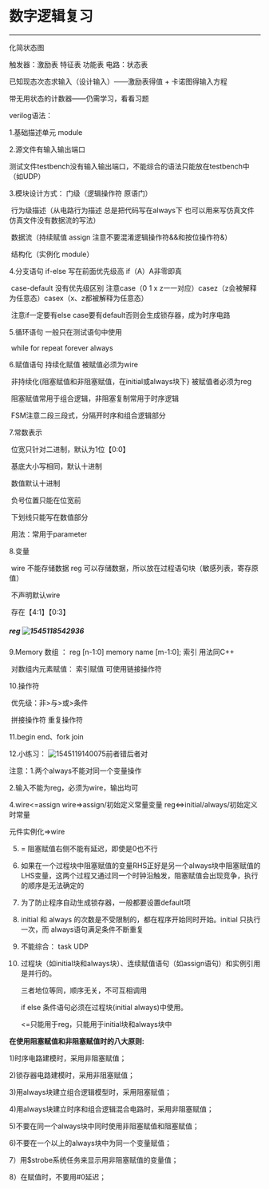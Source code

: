 # 数字逻辑复习

___

化简状态图

触发器：激励表 特征表  功能表    电路：状态表

已知现态次态求输入（设计输入）——激励表得值  +  卡诺图得输入方程

带无用状态的计数器——仍需学习，看看习题







verilog语法：

1.基础描述单元 module

2.源文件有输入输出端口  

   测试文件testbench没有输入输出端口，不能综合的语法只能放在testbench中（如UDP）

3.模块设计方式： 门级（逻辑操作符 原语门） 

​				行为级描述（从电路行为描述 总是把代码写在always下 也可以用来写仿真文件 仿真文件没有数据流的写法） 

​				数据流（持续赋值 assign 注意不要混淆逻辑操作符&&和按位操作符&） 

​				结构化（实例化 module）

4.分支语句    if-else   写在前面优先级高   if（A）A非零即真 

​			case-default     没有优先级区别 注意case（0 1 x z一一对应）casez（z会被解释为任意态）casex（x、z都被解释为任意态）

​			注意if一定要有else case要有default否则会生成锁存器，成为时序电路

5.循环语句  一般只在测试语句中使用

​			while for repeat forever always

6.赋值语句 持续化赋值  被赋值必须为wire

​		    非持续化{阻塞赋值和非阻塞赋值，在initial或always块下} 被赋值者必须为reg

​		    阻塞赋值常用于组合逻辑，非阻塞复制常用于时序逻辑

​		    FSM注意二段三段式，分隔开时序和组合逻辑部分

7.常数表示 

​		位宽只针对二进制，默认为1位【0:0】

​		基底大小写相同，默认十进制

​		数值默认十进制

​		负号位置只能在位宽前

​		下划线只能写在数值部分

​		用法：常用于parameter

8.变量

​		wire 不能存储数据                 reg 可以存储数据，所以放在过程语句块（敏感列表，寄存原值）  

​		不声明默认wire

​		存在【4:1】【0:3】

##### 	reg	![1545118542936](C:\Users\lenovo\AppData\Local\Temp\1545118542936.png)

9.Memory 数组  ： reg [n-1:0] memory name [m-1:0];   索引 用法同C++

​			     对数组内元素赋值： 索引赋值  可使用链接操作符

10.操作符

​		优先级：非>与>或>条件

​		拼接操作符 重复操作符

11.begin end、fork join

12.小练习： ![1545119140075](C:\Users\lenovo\AppData\Local\Temp\1545119140075.png)前者错后者对







注意：1.两个always不能对同一个变量操作

2.输入不能为reg，必须为wire，输出均可

4.wire<=assign  wire=>assign/初始定义常量变量          reg<=>initial/always/初始定义时常量

   元件实例化=>wire

5. = 阻塞赋值右侧不能有延迟，即使是0也不行

6. 如果在一个过程块中阻塞赋值的变量RHS正好是另一个always块中阻塞赋值的LHS变量，这两个过程又通过同一个时钟沿触发，阻塞赋值会出现竞争，执行的顺序是无法确定的

7. 为了防止程序自动生成锁存器，一般都要设置default项

8. initial 和 always 的次数是不受限制的，都在程序开始同时开始。initial 只执行一次，而 always语句满足条件不断重复

9. 不能综合： task UDP

10. 过程块（如initial块和always块）、连续赋值语句（如assign语句）和实例引用是并行的。

    三者地位等同，顺序无关，不可互相调用

    if else 条件语句必须在过程块(initial always)中使用。

    <=只能用于reg，只能用于initial块和always块中







**在使用阻塞赋值和非阻塞赋值时的八大原则:**

 

1)时序电路建模时，采用非阻塞赋值；

 

2)锁存器电路建模时，采用非阻塞赋值；

 

3)用always块建立组合逻辑模型时，采用阻塞赋值；

 

4)用always块建立时序和组合逻辑混合电路时，采用非阻塞赋值；

 

5)不要在同一个always块中同时使用非阻塞赋值和阻塞赋值；

 

6)不要在一个以上的always块中为同一个变量赋值；

 

7）用$strobe系统任务来显示用非阻塞赋值的变量值；

 

8）在赋值时，不要用#0延迟；